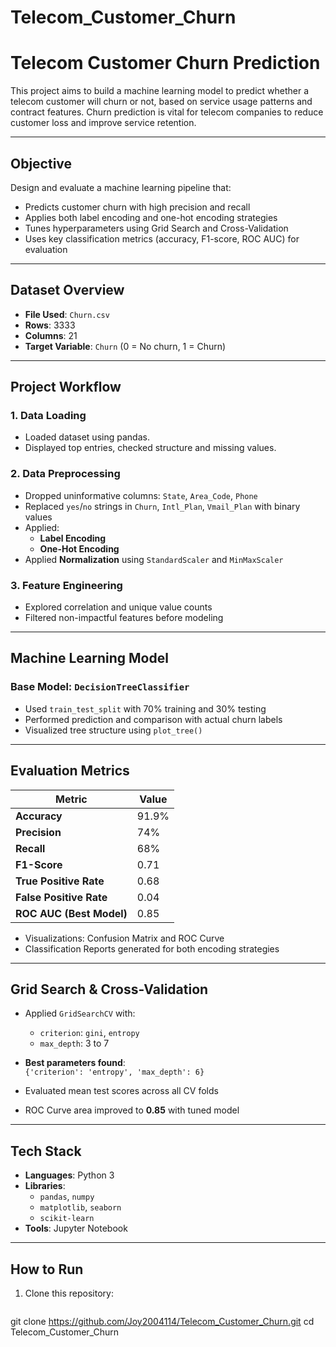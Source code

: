 # Telecom_Customer_Churn
# Telecom Customer Churn Prediction

This project aims to build a machine learning model to predict whether a telecom customer will churn or not, based on service usage patterns and contract features. Churn prediction is vital for telecom companies to reduce customer loss and improve service retention.

---

##  Objective

Design and evaluate a machine learning pipeline that:
- Predicts customer churn with high precision and recall
- Applies both label encoding and one-hot encoding strategies
- Tunes hyperparameters using Grid Search and Cross-Validation
- Uses key classification metrics (accuracy, F1-score, ROC AUC) for evaluation

---

##  Dataset Overview

- **File Used**: `Churn.csv`
- **Rows**: 3333
- **Columns**: 21
- **Target Variable**: `Churn` (0 = No churn, 1 = Churn)

---

##  Project Workflow

### 1. Data Loading
- Loaded dataset using pandas.
- Displayed top entries, checked structure and missing values.

### 2. Data Preprocessing
- Dropped uninformative columns: `State`, `Area_Code`, `Phone`
- Replaced `yes`/`no` strings in `Churn`, `Intl_Plan`, `Vmail_Plan` with binary values
- Applied:
  - **Label Encoding**
  - **One-Hot Encoding**
- Applied **Normalization** using `StandardScaler` and `MinMaxScaler`

### 3.  Feature Engineering
- Explored correlation and unique value counts
- Filtered non-impactful features before modeling

---

## Machine Learning Model

### Base Model: `DecisionTreeClassifier`
- Used `train_test_split` with 70% training and 30% testing
- Performed prediction and comparison with actual churn labels
- Visualized tree structure using `plot_tree()`

---

## Evaluation Metrics

| Metric                | Value      |
|-----------------------|------------|
| **Accuracy**          | 91.9%      |
| **Precision**         | 74%        |
| **Recall**            | 68%        |
| **F1-Score**          | 0.71       |
| **True Positive Rate**| 0.68       |
| **False Positive Rate**| 0.04      |
| **ROC AUC (Best Model)** | 0.85   |

- Visualizations: Confusion Matrix and ROC Curve
- Classification Reports generated for both encoding strategies

---

##  Grid Search & Cross-Validation

- Applied `GridSearchCV` with:
  - `criterion`: `gini`, `entropy`
  - `max_depth`: 3 to 7
- **Best parameters found**:  
  `{'criterion': 'entropy', 'max_depth': 6}`

- Evaluated mean test scores across all CV folds
- ROC Curve area improved to **0.85** with tuned model

---

## Tech Stack

- **Languages**: Python 3
- **Libraries**:
  - `pandas`, `numpy`
  - `matplotlib`, `seaborn`
  - `scikit-learn`
- **Tools**: Jupyter Notebook

---

##  How to Run

1. Clone this repository:
   ```bash
  git clone https://github.com/Joy2004114/Telecom_Customer_Churn.git
  cd Telecom_Customer_Churn

